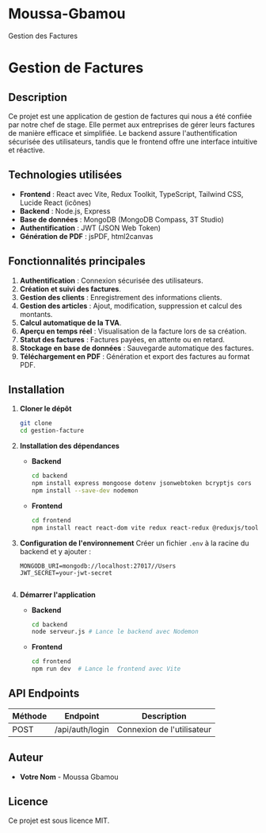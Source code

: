 # Moussa-Gbamou
Gestion des Factures
# Gestion de Factures

## Description
Ce projet est une application de gestion de factures qui nous a été confiée par notre chef de stage. Elle permet aux entreprises de gérer leurs factures de manière efficace et simplifiée. Le backend assure l'authentification sécurisée des utilisateurs, tandis que le frontend offre une interface intuitive et réactive.

## Technologies utilisées
- **Frontend** : React avec Vite, Redux Toolkit, TypeScript, Tailwind CSS, Lucide React (icônes)
- **Backend** : Node.js, Express
- **Base de données** : MongoDB (MongoDB Compass, 3T Studio)
- **Authentification** : JWT (JSON Web Token)
- **Génération de PDF** : jsPDF, html2canvas

## Fonctionnalités principales
1. **Authentification** : Connexion sécurisée des utilisateurs.
2. **Création et suivi des factures**.
3. **Gestion des clients** : Enregistrement des informations clients.
4. **Gestion des articles** : Ajout, modification, suppression et calcul des montants.
5. **Calcul automatique de la TVA**.
6. **Aperçu en temps réel** : Visualisation de la facture lors de sa création.
7. **Statut des factures** : Factures payées, en attente ou en retard.
8. **Stockage en base de données** : Sauvegarde automatique des factures.
9. **Téléchargement en PDF** : Génération et export des factures au format PDF.

## Installation
1. **Cloner le dépôt**
   ```bash
   git clone 
   cd gestion-facture
   ```

2. **Installation des dépendances**
   - **Backend**
     ```bash
     cd backend
     npm install express mongoose dotenv jsonwebtoken bcryptjs cors
     npm install --save-dev nodemon
     ```
   - **Frontend**
     ```bash
     cd frontend
     npm install react react-dom vite redux react-redux @reduxjs/toolkit typescript tailwindcss postcss autoprefixer lucide-react jspdf html2canvas
     ```

3. **Configuration de l'environnement**
   Créer un fichier `.env` à la racine du backend et y ajouter :
   ```env
   MONGODB_URI=mongodb://localhost:27017//Users
   JWT_SECRET=your-jwt-secret
  

4. **Démarrer l'application**
   - **Backend**
     ```bash
     cd backend
     node serveur.js # Lance le backend avec Nodemon
     ```
   - **Frontend**
     ```bash
     cd frontend
     npm run dev  # Lance le frontend avec Vite
     ```

## API Endpoints
| Méthode | Endpoint        | Description                  |
|---------|----------------|------------------------------|
| POST    | /api/auth/login | Connexion de l'utilisateur   |


## Auteur
- **Votre Nom** - Moussa Gbamou

## Licence
Ce projet est sous licence MIT.


